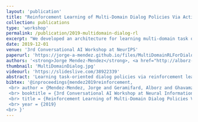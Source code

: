 ```yaml
---
layout: 'publication'
title: "Reinforcement Learning of Multi-Domain Dialog Policies Via Action Embeddings"
collection: publications
type: 'workshop'
permalink: /publication/2019-multidomain-dialog-rl
excerpt: "We developed an architecture for learning multi-domain task oriented dialog policies, based on the notion of action embeddings, which capture domain agnostic representations of how to respond to user's queries."
date: 2019-12-01
venue: '3rd Conversational AI Workshop at NeurIPS'
paperurl: 'https://jorge-a-mendez.github.io/files/MultiDomainRLForDialogPolicies.pdf'
authors: '<strong>Jorge Mendez-Mendez</strong>, <a href="http://alborz-geramifard.com/Homepage/Welcome.html">Alborz Geramifard</a>, <a href="https://mohammadghavamzadeh.github.io/">Mohammad Ghavamzadeh</a>, <a href="http://bingliu.me/">Bing Liu</a>'
thumbnail: 'MultiDomainDialog.jpg'
videourl: 'https://slideslive.com/38922339'
abstract: 'Learning task-oriented dialog policies via reinforcement learning typically requires large amounts of interaction with users, which in practice renders such methods unusable for real-world applications. In order to reduce the data requirements, we propose to leverage data from across different dialog domains, thereby reducing the amount of data required from each given domain. In particular, we propose to learn domain-agnostic action embeddings, which capture general-purpose structure that informs the system how to act given the current dialog context, and are then specialized to a specific domain. We show how this approach is capable of learning with significantly less interaction with users, with a reduction of 35% in the number of dialogs required to learn, and to a higher level of proficiency than training separate policies for each domain on a set of simulated domains.'
bibtex: '@inproceedings{mendez2019reinforcement,
 <br> author = {Mendez-Mendez, Jorge and Geramifard, Alborz and Ghavamzadeh, Mohammad and Liu, Bing},
 <br> booktitle = {3rd Conversational AI Workshop at Neural Information Processing Systems (ConvAI-NeurIPS)},
 <br> title = {Reinforcement Learning of Multi-Domain Dialog Policies Via Action Embeddings},
 <br> year = {2019}
<br> }'
---
```

